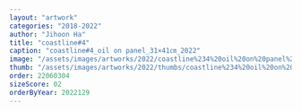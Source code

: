 ```yaml
---
layout: "artwork"
categories: "2018-2022"
author: "Jihoon Ha"
title: "coastline#4"
caption: "coastline#4_oil on panel_31×41㎝_2022"
image: "/assets/images/artworks/2022/coastline%234%20oil%20on%20panel%2031x41cm%202022.jpg"
thumb: "/assets/images/artworks/2022/thumbs/coastline%234%20oil%20on%20panel%2031x41cm%202022.jpg"
order: 22060304
sizeScore: 02
orderByYear: 2022129
---
```

